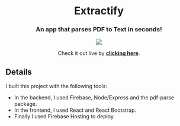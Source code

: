 <h1 align="center">Extractify</h1>

<h3 align="center">An app that parses PDF to Text in seconds!</h3>

<div align="center">

<p align="center">
  <img src="https://img.shields.io/website?style=for-the-badge&url=https%3A%2F%2Fextractify-development.web.app%2F" />
</p>

Check it out live by **[clicking here](https://extractify-development.web.app/)**.

</div>

<div align="center">

<!-- ![Selfolio Demo](public/demo.gif) -->

</div>

## Details

I built this project with the following tools:

- In the backend, I used Firebase, Node/Express and the pdf-parse package.
- In the frontend, I used React and React Bootstrap.
- Finally I used Firebase Hosting to deploy.
